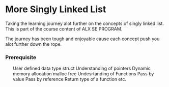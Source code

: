 <h1>More Singly Linked List</h1>
Taking the learning journey alot further on the concepts of singly linked list. This is part of the course content of ALX SE PROGRAM.

The journey has been tough and enjoyable cause each concept push you alot further down the rope.

<h3>Prerequisite</h3>
<ul>User defined data type struct
Understanding of pointers
Dynamic memory allocation
  malloc
  free
Undesrtanding of Functions
  Pass by value
  Pass by reference
  Return type of a function
 etc.</ul>
